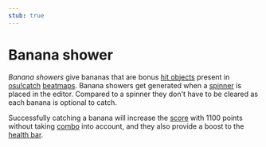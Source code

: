 ```yaml
---
stub: true
---
```


# Banana shower

*Banana showers* give bananas that are bonus [hit objects](/wiki/Gameplay/Hit_object) present in [osu!catch](/wiki/Game_mode/osu!catch) [beatmaps](/wiki/Beatmap). Banana showers get generated when a [spinner](/wiki/Gameplay/Hit_object/Spinner) is placed in the editor. Compared to a spinner they don't have to be cleared as each banana is optional to catch.

Successfully catching a banana will increase the [score](/wiki/Gameplay/Score) with 1100 points without taking [combo](/wiki/Gameplay/Combo_(score_multiplier)) into account, and they also provide a boost to the [health bar](/wiki/Client/Interface/Health_bar).

<!-- TODO: Add images -->
